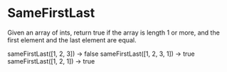 # SameFirstLast

Given an array of ints, return true if the array is length 1 or more, and the first element and the last element are equal.


sameFirstLast([1, 2, 3]) → false
sameFirstLast([1, 2, 3, 1]) → true
sameFirstLast([1, 2, 1]) → true 